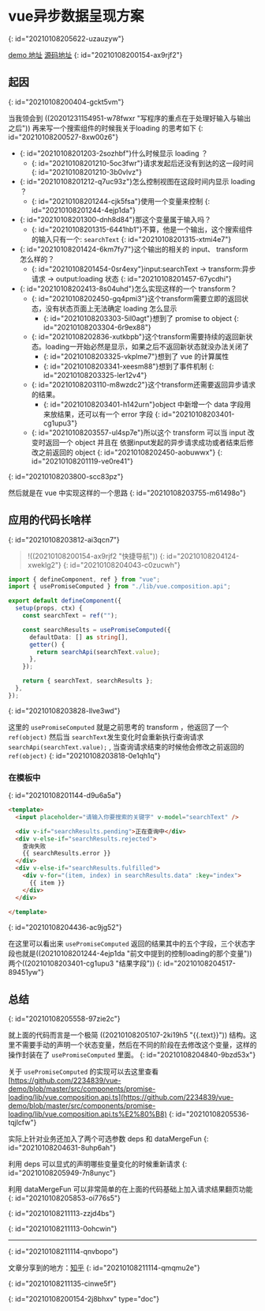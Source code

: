 # vue异步数据呈现方案
{: id="20210108205622-uzauzyw"}

​[demo 地址](https://2234839.github.io/vue-demo/?template_name=promise-loading)  [源码地址](https://github.com/2234839/vue-demo/tree/master/src/components/promise-loading)
{: id="20210108200154-ax9rjf2"}

## 起因
{: id="20210108200404-gckt5vm"}

当我领会到 ((20201231154951-w78fwxr "写程序的重点在于处理好输入与输出之后")) 再来写一个搜索组件的时候我关于loading 的思考如下
{: id="20210108200527-8xw00z6"}

- {: id="20210108201203-2sozhbf"}什么时候显示 loading ？
  - {: id="20210108201210-5oc3fwr"}请求发起后还没有到达的这一段时间
  {: id="20210108201210-3b0vlvz"}
- {: id="20210108201212-q7uc93z"}怎么控制视图在这段时间内显示 loading ？
  - {: id="20210108201244-cjk5fsa"}使用一个变量来控制
  {: id="20210108201244-4ejp1da"}
- {: id="20210108201300-dnh8d84"}那这个变量属于输入吗？
  - {: id="20210108201315-6441hb1"}不算，他是一个输出，这个搜索组件的输入只有一个: `searchText`
  {: id="20210108201315-xtmi4e7"}
- {: id="20210108201424-6km7fy7"}这个输出的相关的 input、 transform 怎么样的？
  - {: id="20210108201454-0sr4exy"}input:searchText -> transform:异步请求 -> output:loading 状态
  {: id="20210108201457-67ycdhi"}
- {: id="20210108202413-8s04uhd"}怎么实现这样的一个 transform？
  - {: id="20210108202450-gq4pmi3"}这个transform需要立即的返回状态，没有状态页面上无法确定 loading 怎么显示
    - {: id="20210108203303-5il0agt"}想到了 promise to object
    {: id="20210108203304-6r9ex88"}
  - {: id="20210108202836-xutkbpb"}这个transform需要持续的返回新状态。loading一开始必然是显示，如果之后不返回新状态就没办法关闭了
    - {: id="20210108203325-vkplme7"}想到了 vue 的计算属性
    - {: id="20210108203341-xeesm88"}想到了事件机制
    {: id="20210108203325-ler12v4"}
  - {: id="20210108203110-m8wzdc2"}这个transform还需要返回异步请求的结果。
    - {: id="20210108203401-h142urn"}object 中新增一个 data 字段用来放结果，还可以有一个 error 字段
    {: id="20210108203401-cg1upu3"}
  - {: id="20210108203557-ul4sp7e"}所以这个 transform 可以当 input 改变时返回一个 object 并且在 依据input发起的异步请求成功或者结束后修改之前返回的 object
  {: id="20210108202450-aobuwwx"}
{: id="20210108201119-ve0re41"}

{: id="20210108203800-scc83pz"}

然后就是在 vue 中实现这样的一个思路
{: id="20210108203755-m61498o"}

## 应用的代码长啥样
{: id="20210108203812-ai3qcn7"}

> !((20210108200154-ax9rjf2 "快捷导航"))
> {: id="20210108204124-xweklg2"}
{: id="20210108204043-c0zucwh"}

```typescript
import { defineComponent, ref } from "vue";
import { usePromiseComputed } from "./lib/vue.composition.api";

export default defineComponent({
  setup(props, ctx) {
    const searchText = ref("");

    const searchResults = usePromiseComputed({
      defaultData: [] as string[],
      getter() {
        return searchApi(searchText.value);
      },
    });

    return { searchText, searchResults };
  },
});
```
{: id="20210108203828-llve3wd"}

这里的 `usePromiseComputed` 就是之前思考的 transform ，他返回了一个 `ref(object)` 然后当  `searchText`发生变化时会重新执行查询请求`searchApi(searchText.value);` , 当查询请求结束的时候他会修改之前返回的  `ref(object)`
{: id="20210108203818-0e1qh1q"}

### 在模板中
{: id="20210108201144-d9u6a5a"}

```html
<template>
  <input placeholder="请输入你要搜索的关键字" v-model="searchText" />

  <div v-if="searchResults.pending">正在查询中</div>
  <div v-else-if="searchResults.rejected">
    查询失败
    {{ searchResults.error }}
  </div>
  <div v-else-if="searchResults.fulfilled">
    <div v-for="(item, index) in searchResults.data" :key="index">
      {{ item }}
    </div>
  </div>
  
</template>
```
{: id="20210108204436-ac9jg52"}

在这里可以看出来 `usePromiseComputed` 返回的结果其中的五个字段，三个状态字段也就是((20210108201244-4ejp1da "前文中提到的控制loading的那个变量")) 两个((20210108203401-cg1upu3 "结果字段")) 
{: id="20210108204517-89451yw"}

## 总结
{: id="20210108205558-97zie2c"}

就上面的代码而言是一个极简 ((20210108205107-2ki19h5 "{{.text}}")) 结构。这里不需要手动的声明一个状态变量，然后在不同的阶段在去修改这个变量，这样的操作封装在了 `usePromiseComputed` 里面。
{: id="20210108204840-9bzd53x"}

关于 `usePromiseComputed` 的实现可以去这里查看[https://github.com/2234839/vue-demo/blob/master/src/components/promise-loading/lib/vue.composition.api.ts](https://github.com/2234839/vue-demo/blob/master/src/components/promise-loading/lib/vue.composition.api.ts%E2%80%B8)
{: id="20210108205536-tqjlcfw"}

实际上针对业务还加入了两个可选参数 deps 和 dataMergeFun
{: id="20210108204631-8uhp6ah"}

利用 deps 可以显式的声明哪些变量变化的时候重新请求
{: id="20210108205949-7n8unyc"}

利用 dataMergeFun 可以非常简单的在上面的代码基础上加入请求结果翻页功能
{: id="20210108205853-oi776s5"}

{: id="20210108211113-zzjd4bs"}

{: id="20210108211113-0ohcwin"}

---

{: id="20210108211114-qnvbopo"}

文章分享到的地方：[知乎](https://zhuanlan.zhihu.com/p/342926723) 
{: id="20210108211114-qmqmu2e"}

{: id="20210108211135-cinwe5f"}


{: id="20210108200154-2j8bhxv" type="doc"}
